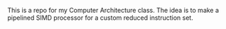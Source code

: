 This is a repo for my Computer Architecture class.  The idea is to make a pipelined SIMD processor for a custom reduced instruction set.
